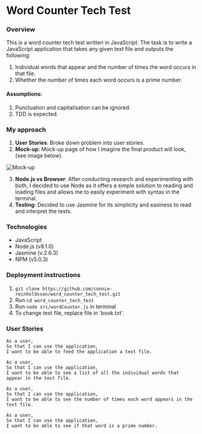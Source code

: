 # Word Counter Tech Test

### Overview
This is a word counter tech test written in JavaScript. The task is to write a JavaScript application that takes any given text file and outputs the following:

1. Individual words that appear and the number of times the word occurs in that file.
2. Whether the number of times each word occurs is a prime number.

#### Assumptions:
1. Punctuation and capitalisation can be ignored.
2. TDD is expected.

### My approach
1. **User Stories**: Broke down problem into user stories.
2. **Mock-up**: Mock-up page of how I imagine the final product will look, (see image below).

![Mock-up](https://github.com/connie-reinholdsson/word_counter_tech_test/blob/readme/images/20170612_121153.jpg)

3. **Node.js vs Browser**: After conducting research and experimenting with both, I decided to use Node as it offers a simple solution to reading and loading files and allows me to easily experiment with syntax in the terminal.
4. **Testing**: Decided to use Jasmine for its simplicity and easiness to read and interpret the tests.

### Technologies
- JavaScript
- Node.js (v8.1.0)
- Jasmine (v.2.6.3)
- NPM (v5.0.3)

### Deployment instructions
1. ```git clone https://github.com/connie-reinholdsson/word_counter_tech_test.git```
2. Run ```cd word_counter_tech_test```
2. Run ```node src/wordCounter.js``` in terminal
3. To change text file, replace file in 'book.txt'.


### User Stories
```
As a user,
So that I can use the application,
I want to be able to feed the application a text file.
```
```
As a user,
So that I can use the application,
I want to be able to see a list of all the individual words that appear in the text file.
```
```
As a user,
So that I can use the application,
I want to be able to see the number of times each word appears in the text file.
```
```
As a user,
So that I can use the application,
I want to be able to see if that word is a prime number.
```
